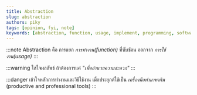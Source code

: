 ```yaml
---
title: Abstraction
slug: abstraction
authors: piky
tags: [opinion, fyi, note]
keywords: [abstraction, function, usage, implement, programming, software-development, vibe-coding, llm, generative-ai]
---
```

:::note Abstraction
คือ การแยก _การทำงาน(function)_ ที่ซับซ้อน ออกจาก _การใช้งาน(usage)_
:::

:::warning ใส่ใจผลลัพธ์
ถ้าต้องการแค่ _"เพื่ออำนวยความสะดวก"_
:::

:::danger เข้าใจหลักการทำงานและวิธีใช้งาน
เมื่อประยุกต์ใช้เป็น _เครื่องมือทำมาหากิน_ (productive and professional tools)
:::
